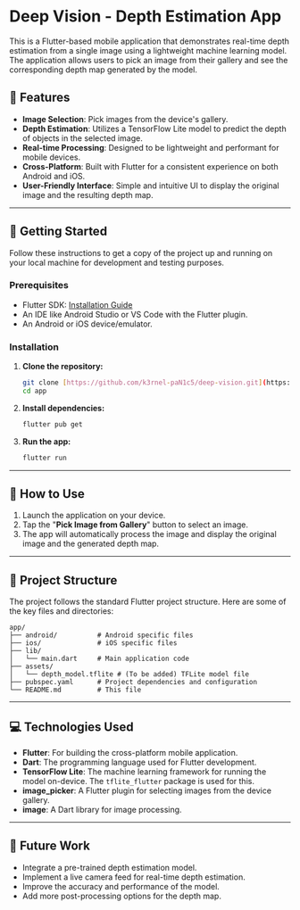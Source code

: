 # Deep Vision - Depth Estimation App 

This is a Flutter-based mobile application that demonstrates real-time depth estimation from a single image using a lightweight machine learning model. The application allows users to pick an image from their gallery and see the corresponding depth map generated by the model.

## 🌟 Features

* **Image Selection**: Pick images from the device's gallery.
* **Depth Estimation**: Utilizes a TensorFlow Lite model to predict the depth of objects in the selected image.
* **Real-time Processing**: Designed to be lightweight and performant for mobile devices.
* **Cross-Platform**: Built with Flutter for a consistent experience on both Android and iOS.
* **User-Friendly Interface**: Simple and intuitive UI to display the original image and the resulting depth map.

---

## 🚀 Getting Started

Follow these instructions to get a copy of the project up and running on your local machine for development and testing purposes.

### Prerequisites

* Flutter SDK: [Installation Guide](https://docs.flutter.dev/get-started/install)
* An IDE like Android Studio or VS Code with the Flutter plugin.
* An Android or iOS device/emulator.

### Installation

1.  **Clone the repository:**
    ```bash
    git clone [https://github.com/k3rnel-paN1c5/deep-vision.git](https://github.com/k3rnel-paN1c5/deep-vision.git)
    cd app
    ```
2.  **Install dependencies:**
    ```bash
    flutter pub get
    ```
<!-- 3.  **Place the TFLite model:**
    * Obtain the `depth_model.tflite` file.
    * Create an `assets` directory in the root of the project.
    * Place the `depth_model.tflite` file inside the `assets` directory.
    * Uncomment the assets section in the `pubspec.yaml` file:
        ```yaml
        assets:
          - assets/depth_model.tflite
        ``` -->

3.  **Run the app:**
    ```bash
    flutter run
    ```

---

## 📱 How to Use

1.  Launch the application on your device.
2.  Tap the "**Pick Image from Gallery**" button to select an image.
3.  The app will automatically process the image and display the original image and the generated depth map.

---

## 📂 Project Structure

The project follows the standard Flutter project structure. Here are some of the key files and directories:

```
app/
├── android/          # Android specific files
├── ios/              # iOS specific files
├── lib/
│   └── main.dart     # Main application code
├── assets/
│   └── depth_model.tflite # (To be added) TFLite model file
├── pubspec.yaml      # Project dependencies and configuration
└── README.md         # This file
```

--- 

## 💻 Technologies Used

* **Flutter**: For building the cross-platform mobile application.
* **Dart**: The programming language used for Flutter development.
* **TensorFlow Lite**: The machine learning framework for running the model on-device. The `tflite_flutter` package is used for this.
* **image_picker**: A Flutter plugin for selecting images from the device gallery.
* **image**: A Dart library for image processing.

---

## 🔮 Future Work

* Integrate a pre-trained depth estimation model.
* Implement a live camera feed for real-time depth estimation.
* Improve the accuracy and performance of the model.
* Add more post-processing options for the depth map.